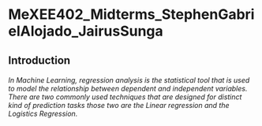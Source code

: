 # MeXEE402_Midterms_StephenGabrielAlojado_JairusSunga

## Introduction

###### In Machine Learning, regression analysis is the statistical tool that is used to model the relationship between dependent and independent variables. There are two commonly used techniques that are  designed for distinct kind of prediction tasks those two are the Linear regression and the Logistics Regression.
